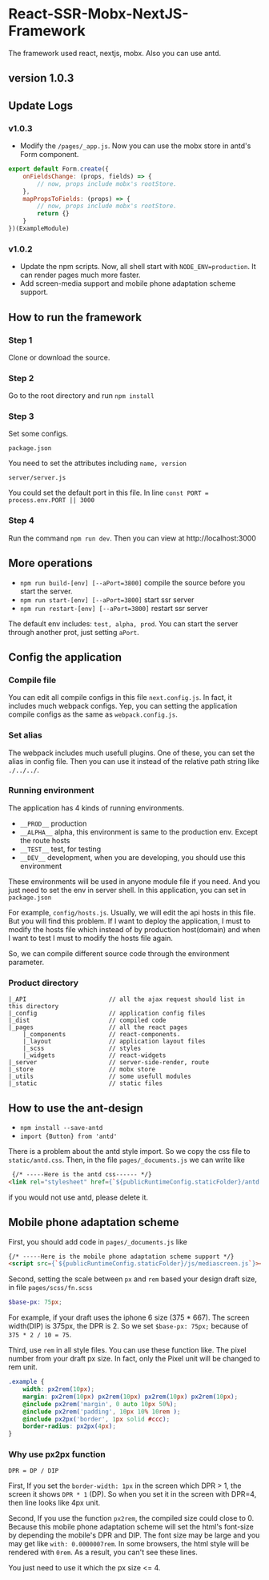 # React-SSR-Mobx-NextJS-Framework

The framework used react, nextjs, mobx. Also you can use antd.

## version 1.0.3

## Update Logs

### v1.0.3

* Modify the `/pages/_app.js`. Now you can use the mobx store in antd's Form component.

``` javascript
export default Form.create({
    onFieldsChange: (props, fields) => {
        // now, props include mobx's rootStore.
    },
    mapPropsToFields: (props) => {
        // now, props include mobx's rootStore.
        return {}
    }
})(ExampleModule)
```

### v1.0.2

* Update the npm scripts. Now, all shell start with `NODE_ENV=production`. It can render pages much more faster.
* Add screen-media support and mobile phone adaptation scheme support.

## How to run the framework

### Step 1

Clone or download the source.

### Step 2

Go to the root directory and run `npm install`

### Step 3

Set some configs.

`package.json`

You need to set the attributes including `name, version`

`server/server.js`

You could set the default port in this file. In line `const PORT = process.env.PORT || 3000`

### Step 4

Run the command `npm run dev`. Then you can view at http://localhost:3000

## More operations

* `npm run build-[env] [--aPort=3800]` compile the source before you start the server.
* `npm run start-[env] [--aPort=3800]` start ssr server
* `npm run restart-[env] [--aPort=3800]` restart ssr server

The default env includes: `test, alpha, prod`.
You can start the server through another prot, just setting `aPort`.

## Config the application

### Compile file

You can edit all compile configs in this file `next.config.js`. In fact, it includes much webpack configs. Yep, you can setting the application compile configs as the same as `webpack.config.js`.

### Set alias

The webpack includes much usefull plugins. One of these, you can set the alias in config file. Then you can use it instead of the relative path string like `./../../`.

### Running environment

The application has 4 kinds of running environments.

* `__PROD__` production
* `__ALPHA__` alpha, this environment is same to the production env. Except the route hosts
* `__TEST__` test, for testing
* `__DEV__` development, when you are developing, you should use this environment

These environments will be used in anyone module file if you need. And you just need to set the env in server shell. In this application, you can set in `package.json`

For example, `config/hosts.js`. Usually, we will edit the api hosts in this file. But you will find this problem. If I want to deploy the application, I must to modify the hosts file which instead of by production host(domain) and when I want to test I must to modify the hosts file again.

So, we can compile different source code through the environment parameter.

### Product directory

``` shell
|_API                       // all the ajax request should list in this directory
|_config                    // application config files
|_dist                      // compiled code
|_pages                     // all the react pages
    |_components            // react-components. 
    |_layout                // application layout files
    |_scss                  // styles
    |_widgets               // react-widgets
|_server                    // server-side-render, route
|_store                     // mobx store
|_utils                     // some usefull modules
|_static                    // static files
```

## How to use the ant-design

* `npm install --save-antd`
* `import {Button} from 'antd'`

There is a problem about the antd style import. So we copy the css file to `static/antd.css`. Then, in the file `pages/_documents.js` we can write like

``` html
 {/* -----Here is the antd css------ */}
<link rel="stylesheet" href={`${publicRuntimeConfig.staticFolder}/antd.css`} />
```

if you would not use antd, please delete it.

## Mobile phone adaptation scheme

First, you should add code in `pages/_documents.js` like
``` html
{/* -----Here is the mobile phone adaptation scheme support */}
<script src={`${publicRuntimeConfig.staticFolder}/js/mediascreen.js`}></script>
```

Second, setting the scale between `px` and `rem` based your design draft size, in file `pages/scss/fn.scss`

``` scss
$base-px: 75px;
```

For example, if your draft uses the iphone 6 size (375 * 667). The screen width(DIP) is 375px, the DPR is 2. So we set `$base-px: 75px;` because of `375 * 2 / 10 = 75`.

Third, use ```rem``` in all style files. You can use these function like. The pixel number from your draft px size. In fact, only the Pixel unit will be changed to rem unit.

``` scss
.example {
    width: px2rem(10px);
    margin: px2rem(10px) px2rem(10px) px2rem(10px) px2rem(10px);
    @include px2rem('margin', 0 auto 10px 50%);
    @include px2rem('padding', 10px 10% 10rem );
    @include px2px('border', 1px solid #ccc);
    border-radius: px2px(4px);
}
```

### Why use px2px function

``` shell
DPR = DP / DIP
```

First, If you set the `border-width: 1px` in the screen which DPR > 1, the screen it shows `DPR * 1` (DP). So when you set it in the screen with DPR=4, then line looks like 4px unit.

Second, If you use the function `px2rem`, the compiled size could close to 0. Because this mobile phone adaptation scheme will set the html's font-size by depending the mobile's DPR and DIP. The font size may be large and you may get like `with: 0.0000007rem`. In some browsers, the html style will be rendered with `0rem`. As a result, you can't see these lines.

You just need to use it which the px size <= 4.